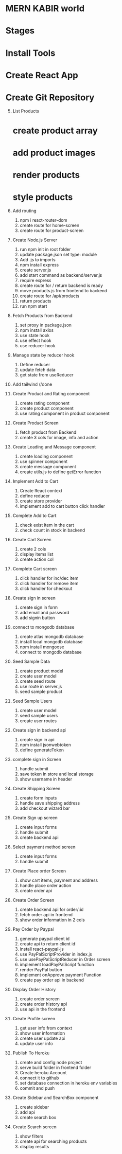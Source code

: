 # MERN KABIR world

# Stages

# Install Tools

# Create React App

# Create Git Repository

5. List Products
   # create product array
   # add product images
   # render products
   # style products
6. Add routing

   1. npm i react-router-dom
   2. create route for home-screen
   3. create route for product-screen

7. Create Node.js Server

   1. run npm init in root folder
   2. update package.json set type: module
   3. Add .js to imports
   4. npm install express
   5. create server.js
   6. add start command as backend/server.js
   7. require express
   8. create route for / return backend is ready
   9. move products.js from frontend to backend
   10. create route for /api/products
   11. return products
   12. run npm start

8. Fetch Products from Backend

   1. set proxy in package.json
   2. npm install axios
   3. use state hook
   4. use effect hook
   5. use reducer hook

9. Manage state by reducer hook
   1. Define reducer
   2. update fetch data
   3. get state from useReducer
10. Add tailwind //done

11. Create Product and Rating component

    1. create rating component
    2. create product component
    3. use rating component in product component

12. Create Product Screen

    1. fetch product from Backend
    2. create 3 cols for image, info and action

13. Create Loading and Message component

    1. create loading component
    2. use spinner component
    3. create message component
    4. create utils.js to define getError function

14. Implement Add to Cart

    1. Create React context
    2. define reducer
    3. create store provider
    4. implement add to cart button click handler

15. Complete Add to Cart

    1. check exist item in the cart
    2. check count in stock in backend

16. Create Cart Screen

    1. create 2 cols
    2. display items list
    3. create action col

17. Complete Cart screen

    1. click handler for inc/dec item
    2. click handler for remove item
    3. click handler for checkout

18. Create sign in screen

    1. create sign in form
    2. add email and password
    3. add signin button

19. connect to mongodb database

    1. create atlas mongodb database
    2. install local mongodb database
    3. npm install mongoose
    4. connect to mongodb database

20. Seed Sample Data

    1. create product model
    2. create user model
    3. create seed route
    4. use route in server.js
    5. seed sample product

21. Seed Sample Users

    1. create user model
    2. seed sample users
    3. create user routes

22. Create sign in backend api

    1. create sign in api
    2. npm install jsonwebtoken
    3. define generateToken

23. complete sign in Screen

    1. handle submit
    2. save token in store and local storage
    3. show username in header

24. Create Shipping Screen
    1. create form inputs
    2. handle save shipping address
    3. add checkout wizard bar
25. Create Sign up screen

    1. create input forms
    2. handle submit
    3. create backend api

26. Select payment method screen

    1. create input forms
    2. handle submit

27. Create Place order Screen

    1. show cart items, payment and address
    2. handle place order action
    3. create order api

28. Create Order Screen

    1. create backend api for order/:id
    2. fetch order api in frontend
    3. show order information in 2 cols

29. Pay Order by Paypal

    1. generate paypal client id
    2. create api to return client id
    3. install react-paypal-js
    4. use PayPalScriptProvider in index.js
    5. use usePayPalScriptReducer in Order screen
    6. implement loadPayPalScript function
    7. render PayPal button
    8. implement onApprove payment Function
    9. create pay order api in backend

30. Display Order History
    1. create order screen
    2. create order history api
    3. use api in the frontend
31. Create Profile screen
    1. get user info from context
    2. show user information
    3. create user update api
    4. update user info

32. Publish To Heroku
    1. create and config node project
    2. serve build folder in frontend folder
    3. Create heroku Account
    4. connect it to github
    5. set database connection in heroku env variables
    6. commit and push

33. Create Sidebar and SearchBox component
    1. create sidebar
    2. add api
    3. create search box 
34. Create Search screen
    1. show filters
    2. create api for searching products
    3. display results